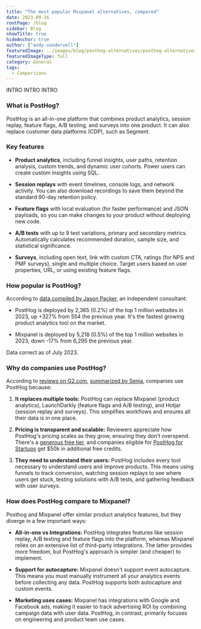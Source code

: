```yaml
---
title: "The most popular Mixpanel alternatives, compared"
date: 2023-09-26
rootPage: /blog
sidebar: Blog
showTitle: true
hideAnchor: true
author: ["andy-vandervell"]
featuredImage: ../images/blog/posthog-alternatives/posthog-alternatives.jpeg
featuredImageType: full
category: General
tags:
  - Comparisons
---
```


INTRO INTRO INTRO 


### What is PostHog?

PostHog is an all-in-one platform that combines product analytics, session replay, feature flags, A/B testing, and surveys into one product. It can also replace customer data platforms (CDP), such as Segment.
 
### Key features

- **Product analytics**, including funnel insights, user paths, retention analysis, custom trends, and dynamic user cohorts. Power users can create custom insights using SQL.

- **Session replays** with event timelines, console logs, and network activity. You can also download recordings to save them beyond the standard 90-day retention policy.

- **Feature flags** with local evaluation (for faster performance) and JSON payloads, so you can make changes to your product without deploying new code. 

- **A/B tests** with up to 9 test variations, primary and secondary metrics. Automatically calculates recommended duration, sample size, and statistical significance.

- **Surveys**, including open text, link with custom CTA, ratings (for NPS and PMF surveys), single and multiple choice. Target users based on user properties, URL, or using existing feature flags. 

### How popular is PostHog?

According to [data compiled by Jason Packer](https://www.linkedin.com/posts/jhpacker_just-updated-the-popularity-numbers-on-my-activity-7112462135120601088-YLdh/), an independent consultant:

- PostHog is deployed by 2,365 (0.2%) of the top 1 million websites in 2023, up +327% from 554 the previous year. It's the fastest growing product analytics tool on the market.

- Mixpanel is deployed by 5,218 (0.5%) of the top 1 million websites in 2023, down -17% from 6,295 the previous year.

Data correct as of July 2023.

### Why do companies use PostHog?

According to [reviews on G2.com](https://www.g2.com/products/mixpanel/reviews), [summarized by Senja](https://senja.io/tools/review-mining/share?s=NOmOO5mS), companies use PostHog because:

1. **It replaces multiple tools:** PostHog can replace Mixpanel (product analytics), LaunchDarkly (feature flags and A/B testing), and Hotjar (session replay and surveys). This simplifies workflows and ensures all their data is in one place.

2. **Pricing is transparent and scalable:** Reviewers appreciate how PostHog's pricing scales as they grow, ensuring they don't overspend. There's a [generous free tier](/pricing), and companies eligible for [PostHog for Startups](/startups) get $50k in additional free credits.

3. **They need to understand their users:** PostHog includes every tool necessary to understand users and improve products. This means using funnels to track conversion, watching session replays to see where users get stuck, testing solutions with A/B tests, and gathering feedback with user surveys.

### How does PostHog compare to Mixpanel?

Posthog and Mixpanel offer similar product analytics features, but they diverge in a few important ways:

- **All-in-one vs Integrations:** PostHog integrates features like session replay, A/B testing and feature flags into the platform, whereas Mixpanel relies on an extensive list of third-party integrations. The latter provides more freedom, but PostHog's approach is simpler (and cheaper) to implement.

- **Support for autocapture:** Mixpanel doesn't support event autocapture. This means you must manually instrument all your analytics events before collecting any data. PostHog supports both autocapture and custom events.

- **Marketing uses cases:** Mixpanel has integrations with Google and Facebook ads, making it easier to track advertising ROI by combining campaign data with user data. PostHog, in contrast, primarily focuses on engineering and product team use cases.